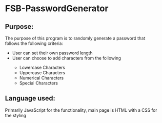 # FSB-PasswordGenerator

## Purpose:
The purpose of this program is to randomly generate a password that follows the following criteria:
<ul>
    <li>User can set their own password length</li>
    <li>User can choose to add characters from the following</li>
    <ul>
        <li>Lowercase Characters</li>
        <li>Uppercase Characters</li>
        <li>Numerical Characters</li>
        <li>Special Characters</li>
    </ul>
</ul>

## Language used:
Primarily JavaScript for the functionality, main page is HTML with a CSS for the styling